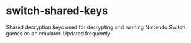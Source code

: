 # switch-shared-keys
Shared decryption keys used for decrypting and running Nintendo Switch games on an emulator. Updated frequently
